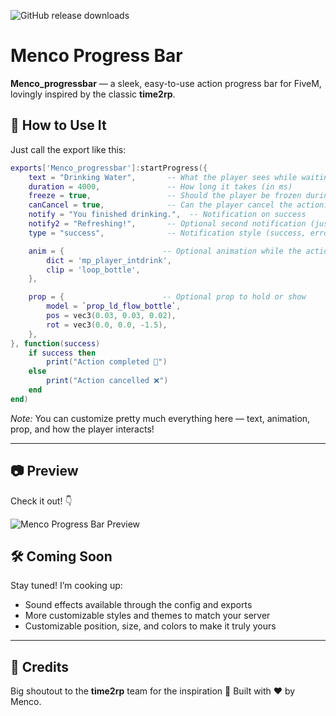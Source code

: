 ![GitHub release downloads](https://img.shields.io/github/downloads/Menco-Scripts/Menco_progressbar/total)

# Menco Progress Bar

**Menco\_progressbar** — a sleek, easy-to-use action progress bar for FiveM, lovingly inspired by the classic **time2rp**.

## 🚀 How to Use It

Just call the export like this:

```lua
exports['Menco_progressbar']:startProgress({
    text = "Drinking Water",       -- What the player sees while waiting
    duration = 4000,               -- How long it takes (in ms)
    freeze = true,                 -- Should the player be frozen during this?
    canCancel = true,              -- Can the player cancel the action?
    notify = "You finished drinking.",  -- Notification on success
    notify2 = "Refreshing!",       -- Optional second notification (just for fun)
    type = "success",              -- Notification style (success, error, info)

    anim = {                      -- Optional animation while the action runs
        dict = 'mp_player_intdrink',
        clip = 'loop_bottle',
    },

    prop = {                      -- Optional prop to hold or show
        model = `prop_ld_flow_bottle`,
        pos = vec3(0.03, 0.03, 0.02),
        rot = vec3(0.0, 0.0, -1.5),
    },
}, function(success)
    if success then
        print("Action completed 🎉")
    else
        print("Action cancelled ❌")
    end
end)
```

*Note:* You can customize pretty much everything here — text, animation, prop, and how the player interacts!

---

## 📷 Preview

Check it out! 👇

![Menco Progress Bar Preview](https://github.com/user-attachments/assets/bd0be654-5201-4b66-aa3d-db4e6b4d9545)

## 🛠️ Coming Soon

Stay tuned! I’m cooking up:

* Sound effects available through the config and exports
* More customizable styles and themes to match your server
* Customizable position, size, and colors to make it truly yours

---

## 🙌 Credits

Big shoutout to the **time2rp** team for the inspiration 🤘
Built with ❤️ by Menco.
